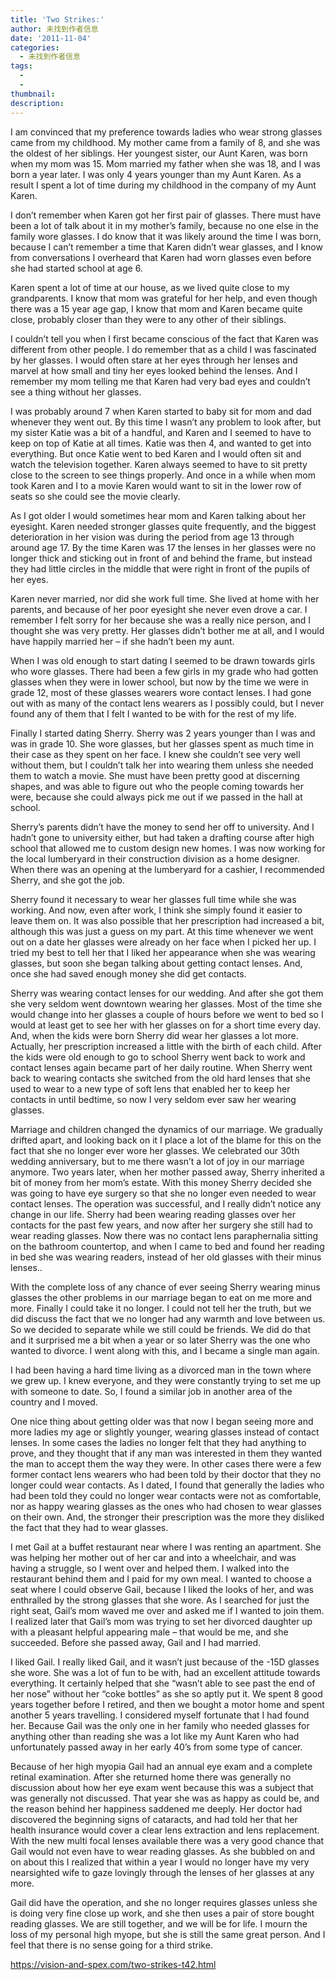 ```yaml
---
title: 'Two Strikes:'
author: 未找到作者信息
date: '2011-11-04'
categories:
  - 未找到作者信息
tags:
  - 
  - 
thumbnail: 
description: 
---
```


I am convinced that my preference towards ladies who wear strong glasses came from my childhood.  My mother came from a family of 8, and she was the oldest of her siblings. Her youngest sister, our Aunt Karen, was born when my mom was 15.  Mom married my father when she was 18, and I was born a year later.  I was only 4 years younger than my Aunt Karen. As a result I spent a lot of time during my childhood in the company of my Aunt Karen.

I don’t remember when Karen got her first pair of glasses.  There must have been a lot of talk about it in my mother’s family, because no one else in the family wore glasses.  I do know that it was likely around the time I was born, because I can’t remember a time that Karen didn’t wear glasses, and I know from conversations I overheard that Karen had worn glasses even before she had started school at age 6.  

Karen spent a lot of time at our house, as we lived quite close to my grandparents. I know that mom was grateful for her help, and even though there was a 15 year age gap, I know that mom and Karen became quite close, probably closer than they were to any other of their siblings.  

I couldn’t tell you when I first became conscious of the fact that Karen was different from other people. I do remember that as a child I was fascinated by her glasses. I would often stare at her eyes through her lenses and marvel at how small and tiny her eyes looked behind the lenses.  And I remember my mom telling me that Karen had very bad eyes and couldn’t see a thing without her glasses.

I was probably around 7 when Karen started to baby sit for mom and dad whenever they went out. By this time I wasn’t any problem to look after, but my sister Katie was a bit of a handful, and Karen and I seemed to have to keep on top of Katie at all times. Katie was then 4, and wanted to get into everything.  But once Katie went to bed Karen and I would often sit and watch the television together.  Karen always seemed to have to sit pretty close to the screen to see things properly.  And once in a while when mom took Karen and I to a movie Karen would want to sit in the lower row of seats so she could see the movie clearly.

As I got older I would sometimes hear mom and Karen talking about her eyesight.  Karen needed stronger glasses quite frequently, and the biggest deterioration in her vision was during the period from age 13 through around age 17. By the time Karen was 17 the lenses in her glasses were no longer thick and sticking out in front of and behind the frame, but instead they had little circles in the middle that were right in front of the pupils of her eyes.

Karen never married, nor did she work full time.  She lived at home with her parents, and because of her poor eyesight she never even drove a car.  I remember I felt sorry for her because she was a really nice person, and I thought she was very pretty.  Her glasses didn’t bother me at all, and I would have happily married her – if she hadn’t been my aunt.

When I was old enough to start dating I seemed to be drawn towards girls who wore glasses. There had been a few girls in my grade who had gotten glasses when they were in lower school, but now by the time we were in grade 12, most of these glasses wearers wore contact lenses.  I had gone out with as many of the contact lens wearers as I possibly could, but I never found any of them that I felt I wanted to be with for the rest of my life.

Finally I started dating Sherry.  Sherry was 2 years younger than I was and was in grade 10. She wore glasses, but her glasses spent as much time in their case as they spent on her face.  I knew she couldn’t see very well without them, but I couldn’t talk her into wearing them unless she needed them to watch a movie.  She must have been pretty good at discerning shapes, and was able to figure out who the people coming towards her were, because she could always pick me out if we passed in the hall at school.

Sherry’s parents didn’t have the money to send her off to university. And I hadn’t gone to university either, but had taken a drafting course after high school that allowed me to custom design new homes.  I was now working for the local lumberyard in their construction division as a home designer.  When there was an opening at the lumberyard for a cashier, I recommended Sherry, and she got the job.

Sherry found it necessary to wear her glasses full time while she was working.  And now, even after work, I think she simply found it easier to leave them on.  It was also possible that her prescription had increased a bit, although this was just a guess on my part.  At this time whenever we went out on a date her glasses were already on her face when I picked her up.  I tried my best to tell her that I liked her appearance when she was wearing glasses, but soon she began talking about getting contact lenses.  And, once she had saved enough money she did get contacts.

Sherry was wearing contact lenses for our wedding.  And after she got them she very seldom went downtown wearing her glasses.  Most of the time she would change into her glasses a couple of hours before we went to bed so I would at least get to see her with her glasses on for a short time every day. And, when the kids were born Sherry did wear her glasses a lot more.  Actually, her prescription increased a little with the birth of each child.  After the kids were old enough to go to school Sherry went back to work and contact lenses again became part of her daily routine.  When Sherry went back to wearing contacts she switched from the old hard lenses that she used to wear to a new type of soft lens that enabled her to keep her contacts in until bedtime,  so now I very seldom ever saw her wearing glasses.

Marriage and children changed the dynamics of our marriage.  We gradually drifted apart, and looking back on it I place a lot of the blame for this on the fact that she no longer ever wore her glasses.  We celebrated our 30th wedding anniversary, but to me there wasn’t a lot of joy in our marriage anymore.  Two years later, when her mother passed away, Sherry inherited a bit of money from her mom’s estate.  With this money Sherry decided she was going to have eye surgery so that she no longer even needed to wear contact lenses.  The operation was successful, and I really didn’t notice any change in our life.  Sherry had been wearing reading glasses over her contacts for the past few years, and now after her surgery she still had to wear reading glasses.  Now there was no contact lens paraphernalia sitting on the bathroom countertop, and when I came to bed and found her reading in bed she was wearing readers, instead of her old glasses with their minus lenses..

With the complete loss of any chance of ever seeing Sherry wearing minus glasses the other problems in our marriage began to eat on me more and more. Finally I could take it no longer.  I could not tell her the truth, but we did discuss the fact that we no longer had any warmth and love between us. So we decided to separate while we still could be friends.  We did do that and it surprised me a bit when a year or so later Sherry was the one who wanted to divorce.  I went along with this, and I became a single man again.

I had been having a hard time living as a divorced man in the town where we grew up. I knew everyone, and they were constantly trying to set me up with someone to date.  So, I found a similar job in another area of the country and I moved.

One nice thing about getting older was that now I began seeing more and more ladies my age or slightly younger, wearing glasses instead of contact lenses.  In some cases the ladies no longer felt that they had anything to prove, and they thought that if any man was interested in them they wanted the man to accept them the way they were.  In other cases there were a few former contact lens wearers who had been told by their doctor that they no longer could wear contacts.  As I dated, I found that generally the ladies who had been told they could no longer wear contacts were not as comfortable, nor as happy wearing glasses as the ones who had chosen to wear glasses on their own.  And, the stronger their prescription was the more they disliked the fact that they had to wear glasses.

I met Gail at a buffet restaurant near where I was renting an apartment. She was helping her mother out of her car and into a wheelchair, and was having a struggle, so I went over and helped them.  I walked into the restaurant behind them and I paid for my own meal. I wanted to choose a seat where I could observe Gail, because I liked the looks of her, and was enthralled by the strong glasses that she wore. As I searched for just the right seat, Gail’s mom waved me over and asked me if I wanted to join them.  I realized later that Gail’s mom was trying to set her divorced daughter up with a pleasant helpful appearing male – that would be me, and she succeeded.  Before she passed away, Gail and I had married.

I liked Gail.  I really liked Gail, and it wasn’t just because of the -15D glasses she wore.  She was a lot of fun to be with, had an excellent attitude towards everything.  It certainly helped that she “wasn’t able to see past the end of her nose” without her “coke bottles” as she so aptly put it.  We spent 8 good years together before I retired, and then we bought a motor home and spent another 5 years travelling.  I considered myself fortunate that I had found her.  Because Gail was the only one in her family who needed glasses for anything other than reading she was a lot like my Aunt Karen who had unfortunately passed away in her early 40’s from some type of cancer.

Because of her high myopia Gail had an annual eye exam and a complete retinal examination.  After she returned home there was generally no discussion about how her eye exam went because this was a subject that was generally not discussed. That year she was as happy as could be, and the reason behind her happiness saddened me deeply. Her doctor had discovered the beginning signs of cataracts, and had told her that her health insurance would cover a clear lens extraction and lens replacement.  With the new multi focal lenses available there was a very good chance that Gail would not even have to wear reading glasses.  As she bubbled on and on about this I realized that within a year I would no longer have my very nearsighted wife to gaze lovingly through the lenses of her glasses at any more.

Gail did have the operation, and she no longer requires glasses unless she is doing very fine close up work, and she then uses a pair of store bought reading glasses.  We are still together, and we will be for life.  I mourn the loss of my personal high myope, but she is still the same great person.  And I feel that there is no sense going for a third strike.

https://vision-and-spex.com/two-strikes-t42.html
